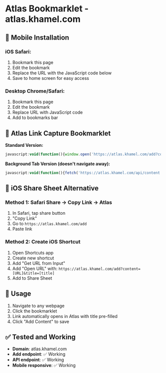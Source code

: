 # Atlas Bookmarklet - atlas.khamel.com

## 📱 Mobile Installation

### iOS Safari:
1. Bookmark this page
2. Edit the bookmark
3. Replace the URL with the JavaScript code below
4. Save to home screen for easy access

### Desktop Chrome/Safari:
1. Bookmark this page
2. Edit the bookmark
3. Replace URL with JavaScript code
4. Add to bookmarks bar

## 🔗 Atlas Link Capture Bookmarklet

**Standard Version:**
```javascript
javascript:void(function(){window.open('https://atlas.khamel.com/add?content='+encodeURIComponent(location.href)+'&title='+encodeURIComponent(document.title)+'&source=Browser+Bookmarklet');})();
```

**Background Tab Version (doesn't navigate away):**
```javascript
javascript:void(function(){fetch('https://atlas.khamel.com/api/content',{method:'POST',headers:{'Content-Type':'application/json'},body:JSON.stringify({url:location.href,title:document.title,content_type:'article'})}).then(r=>r.json()).then(d=>alert('✅ '+d.message)).catch(e=>alert('❌ Error: '+e.message));})();
```

## 📱 iOS Share Sheet Alternative

### Method 1: Safari Share → Copy Link → Atlas
1. In Safari, tap share button
2. "Copy Link"
3. Go to `https://atlas.khamel.com/add`
4. Paste link

### Method 2: Create iOS Shortcut
1. Open Shortcuts app
2. Create new shortcut
3. Add "Get URL from Input"
4. Add "Open URL" with: `https://atlas.khamel.com/add?content=[URL]&title=[title]`
5. Add to Share Sheet

## 🚀 Usage

1. Navigate to any webpage
2. Click the bookmarklet
3. Link automatically opens in Atlas with title pre-filled
4. Click "Add Content" to save

## ✅ Tested and Working

- **Domain**: atlas.khamel.com
- **Add endpoint**: ✅ Working
- **API endpoint**: ✅ Working
- **Mobile responsive**: ✅ Working